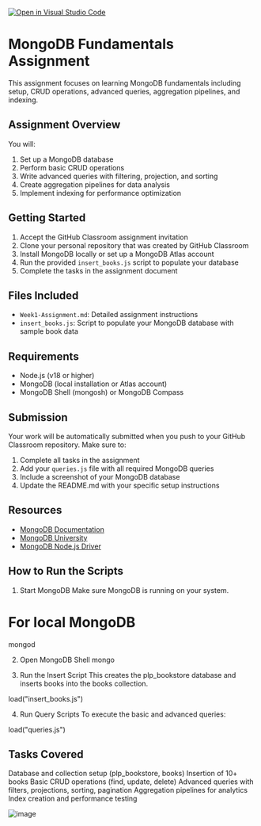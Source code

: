 [![Open in Visual Studio Code](https://classroom.github.com/assets/open-in-vscode-2e0aaae1b6195c2367325f4f02e2d04e9abb55f0b24a779b69b11b9e10269abc.svg)](https://classroom.github.com/online_ide?assignment_repo_id=19659409&assignment_repo_type=AssignmentRepo)
# MongoDB Fundamentals Assignment

This assignment focuses on learning MongoDB fundamentals including setup, CRUD operations, advanced queries, aggregation pipelines, and indexing.

## Assignment Overview

You will:
1. Set up a MongoDB database
2. Perform basic CRUD operations
3. Write advanced queries with filtering, projection, and sorting
4. Create aggregation pipelines for data analysis
5. Implement indexing for performance optimization

## Getting Started

1. Accept the GitHub Classroom assignment invitation
2. Clone your personal repository that was created by GitHub Classroom
3. Install MongoDB locally or set up a MongoDB Atlas account
4. Run the provided `insert_books.js` script to populate your database
5. Complete the tasks in the assignment document

## Files Included

- `Week1-Assignment.md`: Detailed assignment instructions
- `insert_books.js`: Script to populate your MongoDB database with sample book data

## Requirements

- Node.js (v18 or higher)
- MongoDB (local installation or Atlas account)
- MongoDB Shell (mongosh) or MongoDB Compass

## Submission

Your work will be automatically submitted when you push to your GitHub Classroom repository. Make sure to:

1. Complete all tasks in the assignment
2. Add your `queries.js` file with all required MongoDB queries
3. Include a screenshot of your MongoDB database
4. Update the README.md with your specific setup instructions

## Resources

- [MongoDB Documentation](https://docs.mongodb.com/)
- [MongoDB University](https://university.mongodb.com/)
- [MongoDB Node.js Driver](https://mongodb.github.io/node-mongodb-native/)

## How to Run the Scripts

1. Start MongoDB
Make sure MongoDB is running on your system.

# For local MongoDB
mongod

2. Open MongoDB Shell
mongo

4. Run the Insert Script
This creates the plp_bookstore database and inserts books into the books collection.

load("insert_books.js")

4. Run Query Scripts
To execute the basic and advanced queries:

load("queries.js")

## Tasks Covered
 Database and collection setup (plp_bookstore, books)
 Insertion of 10+ books
 Basic CRUD operations (find, update, delete)
 Advanced queries with filters, projections, sorting, pagination
 Aggregation pipelines for analytics
 Index creation and performance testing

 ![image](https://github.com/user-attachments/assets/39c83929-0c83-410d-95e8-24a92439a5db)
